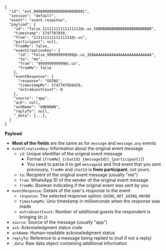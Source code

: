```jsonc { title="event.response" }
{
  "id": "evt_00000000000000000000001",
  "session": "default",
  "event": "event.response",
  "payload": {
    "id": "false_11111111111111111@c.us_58BBBBBBBBBBBBBBBBBBBBBBBB",
    "timestamp": 1747707858,
    "from": "11111111111111111@c.us",
    "participant": null,
    "fromMe": false,
    "eventCreationKey": {
      "id": "false_999999999999@c.us_3EBAAAAAAAAAAAAAAAAAAAAAAAAAA",
      "to": "me",
      "from": "999999999999@c.us",
      "fromMe": false
    },
    "eventResponse": {
      "response": "GOING",
      "timestampMs": 1747707858429,
      "extraGuestCount": 0
    },
    "source": "app",
    "ack": null,
    "ackName": "UNKNOWN",
    "replyTo": null,
    "_data": {...},
  }
}
```

**Payload**:
- **Most of the fields** are the same as for `message` and `message.any` events
- `eventCreationKey`: Information about the original event message
  - `id`: Unique identifier of the original event message 
    - Format `{fromMe}_{chatId}_{messageId}[_{participant}]`)
    - You need to parse it to get `messageId` and find event that you sent previously, `fromMe` and `chatId` is **from participant**, not yours.
  - `to`: Recipient of the original event message (usually "me")
  - `from`: WhatsApp ID of the sender of the original event message
  - `fromMe`: Boolean indicating if the original event was sent by you
- `eventResponse`: Details of the user's response to the event
  - `response`: The selected response option: `GOING`, `NOT_GOING`, `MAYBE`
  - `timestampMs`: Unix timestamp in milliseconds when the response was made
  - `extraGuestCount`: Number of additional guests the respondent is bringing (`0\1`)
- `source`: Source of the message (usually "app")
- `ack`: Acknowledgment status code
- `ackName`: Human-readable acknowledgment status
- `replyTo`: Reference to a message being replied to (null if not a reply)
- `_data`: Raw data object containing additional information
